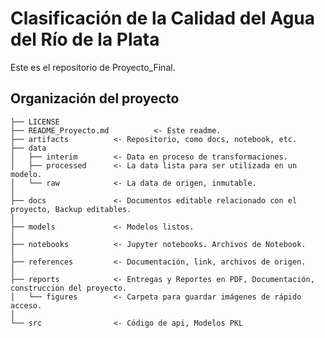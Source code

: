Clasificación de la Calidad del Agua del Río de la Plata
==============================

Este es el repositorio de Proyecto_Final.


Organización del proyecto
------------

    ├── LICENSE
    ├── README_Proyecto.md          <- Este readme.
    ├── artifacts          <- Repositorio, como docs, notebook, etc.
    ├── data
    │   ├── interim        <- Data en proceso de transformaciones.
    │   ├── processed      <- La data lista para ser utilizada en un modelo.
    │   └── raw            <- La data de origen, inmutable.
    │
    ├── docs               <- Documentos editable relacionado con el proyecto, Backup editables.
    │
    ├── models             <- Modelos listos.
    │
    ├── notebooks          <- Jupyter notebooks. Archivos de Notebook.
    │
    ├── references         <- Documentación, link, archivos de origen.
    │
    ├── reports            <- Entregas y Reportes en PDF, Documentación, construcción del proyecto.
    │   └── figures        <- Carpeta para guardar imágenes de rápido acceso.
    │
    └── src                <- Código de api, Modelos PKL

